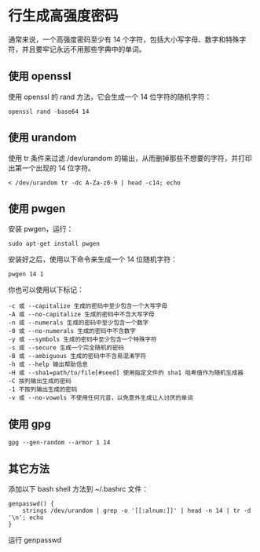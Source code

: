 # 行生成高强度密码
通常来说，一个高强度密码至少有 14 个字符，包括大小写字母、数字和特殊字符，并且要牢记永远不用那些字典中的单词。
## 使用 openssl
使用 openssl 的 rand 方法，它会生成一个 14 位字符的随机字符：

    openssl rand -base64 14

## 使用 urandom
使用 tr 条件来过滤 /dev/urandom 的输出，从而删掉那些不想要的字符，并打印出第一个出现的 14 位字符。

    < /dev/urandom tr -dc A-Za-z0-9 | head -c14; echo

## 使用 pwgen
安装 pwgen，运行：

    sudo apt-get install pwgen

安装好之后，使用以下命令来生成一个 14 位随机字符：

    pwgen 14 1

你也可以使用以下标记：

    -c 或 --capitalize 生成的密码中至少包含一个大写字母
    -A 或 --no-capitalize 生成的密码中不含大写字母
    -n 或 --numerals 生成的密码中至少包含一个数字
    -0 或 --no-numerals 生成的密码中不含数字
    -y 或 --symbols 生成的密码中至少包含一个特殊字符
    -s 或 --secure 生成一个完全随机的密码
    -B 或 --ambiguous 生成的密码中不含易混淆字符
    -h 或 --help 输出帮助信息
    -H 或 --sha1=path/to/file[#seed] 使用指定文件的 sha1 哈希值作为随机生成器
    -C 按列输出生成的密码
    -1 不按列输出生成的密码
    -v 或 --no-vowels 不使用任何元音，以免意外生成让人讨厌的单词

## 使用 gpg

    gpg --gen-random --armor 1 14

## 其它方法
添加以下 bash shell 方法到 ~/.bashrc 文件：

    genpasswd() {
        strings /dev/urandom | grep -o '[[:alnum:]]' | head -n 14 | tr -d '\n'; echo
    }

运行 genpasswd
